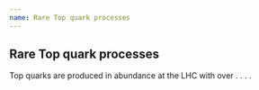 ```yaml
---
name: Rare Top quark processes
---
```

## Rare Top quark processes
Top quarks are produced in abundance at the LHC with over . . . . 
